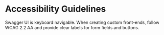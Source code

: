 # Accessibility Guidelines

Swagger UI is keyboard navigable. When creating custom front-ends, follow WCAG 2.2 AA and provide clear labels for form fields and buttons.
